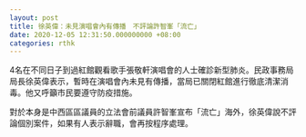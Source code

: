 ```yaml
---
layout: post
title: 徐英偉：未見演唱會內有傳播　不評論許智峯「流亡」
date: 2020-12-05 12:31:50.000000000 +08:00
categories: rthk
---
```


4名在不同日子到過紅館觀看歌手張敬軒演唱會的人士確診新型肺炎。民政事務局局長徐英偉表示，暫時在演唱會內未見有傳播，當局已關閉紅館進行徹底清潔消毒。他又呼籲市民要遵守防疫措施。

對於本身是中西區區議員的立法會前議員許智峯宣布「流亡」海外，徐英偉說不評論個別案件，如果有人表示辭職，會再按程序處理。
